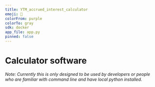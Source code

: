 ```yaml
---
title: YTM_accrued_interest_calculator
emoji: 🧮
colorFrom: purple
colorTo: gray
sdk: docker
app_file: app.py
pinned: false
---
```

# Calculator software

*Note: Currently this is only designed to be used by developers or people who are familiar with command line and have local python installed.*

